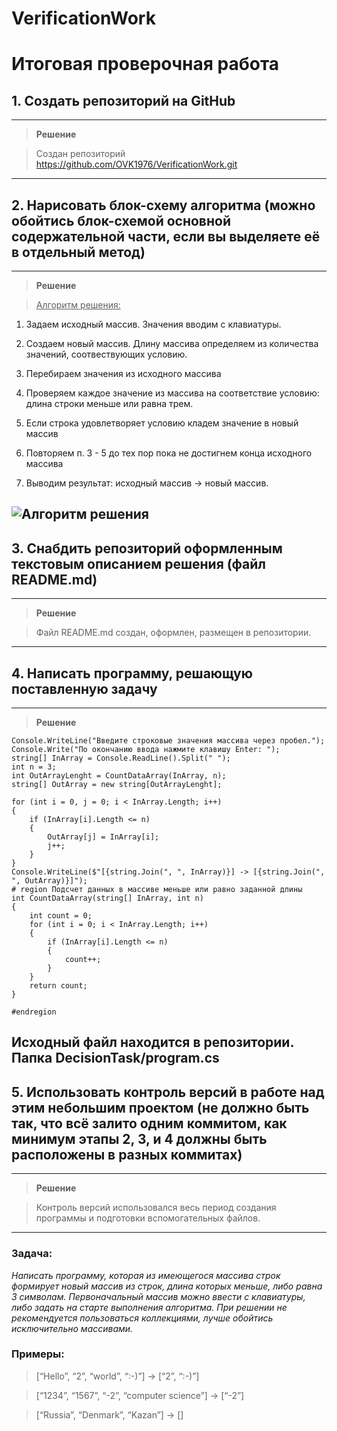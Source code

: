 # VerificationWork
# Итоговая проверочная работа

   ##  1. Создать репозиторий на GitHub
---
>**Решение**

>Создан репозиторий
>https://github.com/OVK1976/VerificationWork.git

---
## 2. Нарисовать блок-схему алгоритма (можно обойтись блок-схемой основной содержательной части, если вы выделяете её в отдельный метод)
----
>**Решение**

><u>Алгоритм решения:</u>
1. Задаем исходный массив. Значения вводим с клавиатуры.

2. Создаем новый массив. Длину массива определяем из количества значений, соотвествующих условию.

3. Перебираем значения из исходного массива

4. Проверяем каждое значение из массива на соответствие условию: длина строки меньше или равна трем.

5. Если строка удовлетворяет условию кладем значение в новый массив

6. Повторяем п. 3 - 5 до тех пор пока не достигнем конца исходного массива
7. Выводим результат: исходный массив -> новый массив.

![Алгоритм решения](../../../../../../../../C:/%D0%94%D0%BE%D0%BA%D1%83%D0%BC%D0%B5%D0%BD%D1%82%D1%8B%20%D0%9E%D0%BB%D0%B5%D0%B3/%D0%AF%20%D0%B1%D1%80%D0%B5%D0%BD%D0%B4/%D0%9E%D0%B1%D1%83%D1%87%D0%B5%D0%BD%D0%B8%D0%B5/%D0%9F%D1%80%D0%BE%D0%B3%D1%80%D0%B0%D0%BC%D0%BC%D0%B8%D1%80%D0%BE%D0%B2%D0%B0%D0%BD%D0%B8%D0%B5/1%20%D1%87%D0%B5%D1%82%D0%B2%D0%B5%D1%80%D1%82%D1%8C/%D0%98%D1%82%D0%BE%D0%B3%D0%BE%D0%B2%D0%B0%D1%8F%20%D1%80%D0%B0%D0%B1%D0%BE%D1%82%D0%B0%201-3/VerificationWork/%D0%90%D0%BB%D0%B3%D0%BE%D1%80%D0%B8%D1%82%D0%BC%20%D1%80%D0%B5%D1%88%D0%B5%D0%BD%D0%B8%D1%8F.jpg)
-----
## 3. Снабдить репозиторий оформленным текстовым описанием решения (файл README.md)
--------
>**Решение**

> Файл README.md создан, оформлен, размещен в репозитории.
---------

## 4. Написать программу, решающую поставленную задачу
---
>**Решение**

```
Console.WriteLine("Введите строковые значения массива через пробел.");
Console.Write("По окончанию ввода нажмите клавишу Enter: ");
string[] InArray = Console.ReadLine().Split(" ");
int n = 3;
int OutArrayLenght = CountDataArray(InArray, n);
string[] OutArray = new string[OutArrayLenght];

for (int i = 0, j = 0; i < InArray.Length; i++)
{
    if (InArray[i].Length <= n)
    {
        OutArray[j] = InArray[i];
        j++;
    }
}
Console.WriteLine($"[{string.Join(", ", InArray)}] -> [{string.Join(", ", OutArray)}]");
# region Подсчет данных в массиве меньше или равно заданной длины
int CountDataArray(string[] InArray, int n)
{
    int count = 0;
    for (int i = 0; i < InArray.Length; i++)
    {
        if (InArray[i].Length <= n)
        {
            count++;
        }
    }
    return count;
}

#endregion
```
Исходный файл находится в репозитории. Папка DecisionTask/program.cs
---
## 5. Использовать контроль версий в работе над этим небольшим проектом (не должно быть так, что всё залито одним коммитом, как минимум этапы 2, 3, и 4 должны быть расположены в разных коммитах)
---
>**Решение**

>Контроль версий использовался весь период создания программы и подготовки вспомогательных файлов.

---
### **Задача**: 
_Написать программу, которая из имеющегося массива строк формирует новый массив из строк, длина которых меньше, либо равна 3 символам. Первоначальный массив можно ввести с клавиатуры, либо задать на старте выполнения алгоритма. При решении не рекомендуется пользоваться коллекциями, лучше обойтись исключительно массивами._

### Примеры:

>[“Hello”, “2”, “world”, “:-)”] → [“2”, “:-)”]

>[“1234”, “1567”, “-2”, “computer science”] → [“-2”]

>[“Russia”, “Denmark”, “Kazan”] → []